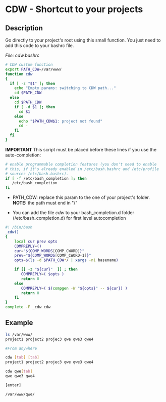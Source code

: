 # CDW - Shortcut to your projects

## Description

Go directly to your project's root using this small function. You just need to add this code to your bashrc file.

_File: cdw.bashrc_

```bash
# CDW custum function
export PATH_CDW=/var/www/
function cdw 
{
  if [ -z "$1" ]; then
    echo "Empty params: switching to CDW path..."
    cd $PATH_CDW
  else
    cd $PATH_CDW
    if [ -d $1 ]; then
      cd $1
    else
      echo "$PATH_CDW$1: project not found"
      cd -
    fi
  fi  
}  
```

**IMPORTANT**
This script must be placed before these lines if you use the auto-completion:

```bash
# enable programmable completion features (you don't need to enable
# this, if it's already enabled in /etc/bash.bashrc and /etc/profile
# sources /etc/bash.bashrc).
if [ -f /etc/bash_completion ]; then
   /etc/bash_completion
fi

```


* PATH_CDW: replace this param to the one of your project's folder. **NOTE:** the path must end in "/"

* You can add the file _cdw_ to your bash_completion.d folder (/etc/bash_completion.d) for first level autocompletion

```bash
#! /bin/bash
_cdw()
{
    local cur prev opts
    COMPREPLY=()
    cur="${COMP_WORDS[COMP_CWORD]}"
    prev="${COMP_WORDS[COMP_CWORD-1]}"
    opts=$(ls -d $PATH_CDW*/ | xargs -n1 basename)

    if [[ -z "${cur}"  ]] ; then
       COMPREPLY=( $opts )
       return 0
    else
       COMPREPLY=( $(compgen -W "${opts}" -- ${cur}) )
       return 0
    fi
}
complete -F _cdw cdw
```

## Example

```bash
ls /var/www/
project1 project2 projec3 qwe qwe3 qwe4

#From anywhere

cdw [tab] [tab]
project1 project2 projec3 qwe qwe3 qwe4

cdw qwe[tab]
qwe qwe3 qwe4

[enter]

/var/www/qwe/

```
